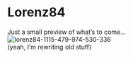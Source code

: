 <!--
  id: 315
  date: 2008-02-10T01:40:28
  modified: 2012-07-03T16:07:33
  slug: lorenz84
  type: post
  excerpt: <p>Just a small preview of what&#8217;s to come&#8230; (yeah, I&#8217;m rewriting old stuff)</p>
  categories: code, image, Java, Processing
  tags: 
  inCv: 
  inPortfolio: 
  dateFrom: 
  dateTo: 
-->

# Lorenz84

<p>Just a small preview of what&#8217;s to come&#8230;<br />
<img src="/wordpress/wp-content/uploads/lorenz84-1115-479-974-530-336.jpg" alt="lorenz84-1115-479-974-530-336" class="left" /><br />
(yeah, I&#8217;m rewriting old stuff)</p>
